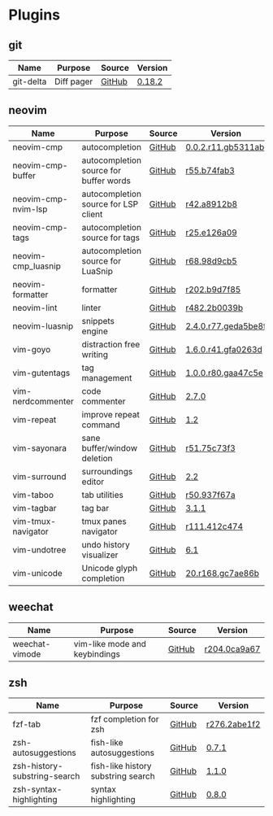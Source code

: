 # Plugins

## git

| Name                            | Purpose                                      | Source                                                                                            | Version                                                                                                                |
|---------------------------------|----------------------------------------------|---------------------------------------------------------------------------------------------------|------------------------------------------------------------------------------------------------------------------------|
| git-delta                       | Diff pager                                   | [GitHub](https://github.com/dandavison/delta)                                                     | [0.18.2](https://github.com/dandavison/delta/releases/tag/0.18.2)                                                      |

## neovim

| Name                            | Purpose                                      | Source                                                                                            | Version                                                                                                                |
|---------------------------------|----------------------------------------------|---------------------------------------------------------------------------------------------------|------------------------------------------------------------------------------------------------------------------------|
| neovim-cmp                      | autocompletion                               | [GitHub](https://github.com/hrsh7th/nvim-cmp)                                                     | [0.0.2.r11.gb5311ab](https://github.com/hrsh7th/nvim-cmp/commit/b5311ab3ed9c846b585c0c15b7559be131ec4be9)              |
| neovim-cmp-buffer               | autocompletion source for buffer words       | [GitHub](https://github.com/hrsh7th/cmp-buffer)                                                   | [r55.b74fab3](https://github.com/hrsh7th/cmp-buffer/commit/b74fab3656eea9de20a9b8116afa3cfc4ec09657)                   |
| neovim-cmp-nvim-lsp             | autocompletion source for LSP client         | [GitHub](https://github.com/hrsh7th/cmp-nvim-lsp)                                                 | [r42.a8912b8](https://github.com/hrsh7th/cmp-nvim-lsp/commit/a8912b88ce488f411177fc8aed358b04dc246d7b)                 |
| neovim-cmp-tags                 | autocompletion source for tags               | [GitHub](https://github.com/quangnguyen30192/cmp-nvim-tags)                                       | [r25.e126a09](https://github.com/quangnguyen30192/cmp-nvim-tags/commit/e126a09ef49f0611c127dea851fa0052aa223f15)       |
| neovim-cmp_luasnip              | autocompletion source for LuaSnip            | [GitHub](https://github.com/saadparwaiz1/cmp_luasnip)                                             | [r68.98d9cb5](https://github.com/saadparwaiz1/cmp_luasnip/commit/98d9cb5c2c38532bd9bdb481067b20fea8f32e90)             |
| neovim-formatter                | formatter                                    | [GitHub](https://github.com/mhartington/formatter.nvim)                                           | [r202.b9d7f85](https://github.com/mhartington/formatter.nvim/commit/b9d7f853da1197b83b8edb4cc4952f7ad3a42e41)          |
| neovim-lint                     | linter                                       | [GitHub](https://github.com/mfussenegger/nvim-lint)                                               | [r482.2b0039b](https://github.com/mfussenegger/nvim-lint/commit/2b0039b8be9583704591a13129c600891ac2c596)              |
| neovim-luasnip                  | snippets engine                              | [GitHub](https://github.com/L3MON4D3/LuaSnip)                                                     | [2.4.0.r77.geda5be8f](https://github.com/L3MON4D3/LuaSnip/commit/eda5be8f0ce9816278671f0b578cdbb8b762c701)             |
| vim-goyo                        | distraction free writing                     | [GitHub](https://github.com/junegunn/goyo.vim)                                                    | [1.6.0.r41.gfa0263d](https://github.com/junegunn/goyo.vim/commit/fa0263d456dd43f5926484d1c4c7022dfcb21ba9)             |
| vim-gutentags                   | tag management                               | [GitHub](https://github.com/ludovicchabant/vim-gutentags)                                         | [1.0.0.r80.gaa47c5e](https://github.com/ludovicchabant/vim-gutentags/commit/aa47c5e29c37c52176c44e61c780032dfacef3dd)  |
| vim-nerdcommenter               | code commenter                               | [GitHub](https://github.com/preservim/nerdcommenter)                                              | [2.7.0](https://github.com/preservim/nerdcommenter/releases/tag/2.7.0)                                                 |
| vim-repeat                      | improve repeat command                       | [GitHub](https://github.com/tpope/vim-repeat)                                                     | [1.2](https://github.com/tpope/vim-repeat/releases/tag/v1.2)                                                           |
| vim-sayonara                    | sane buffer/window deletion                  | [GitHub](https://github.com/mhinz/vim-sayonara)                                                   | [r51.75c73f3](https://github.com/mhinz/vim-sayonara/commit/75c73f3cf3e96f8c09db5291970243699aadc02c)                   |
| vim-surround                    | surroundings editor                          | [GitHub](https://github.com/tpope/vim-surround)                                                   | [2.2](https://github.com/tpope/vim-surround/releases/tag/v2.2)                                                         |
| vim-taboo                       | tab utilities                                | [GitHub](https://github.com/gcmt/taboo.vim)                                                       | [r50.937f67a](https://github.com/gcmt/taboo.vim/commit/937f67ab9dc2ba1861fabc40ca367e5622c30d36)                       |
| vim-tagbar                      | tag bar                                      | [GitHub](https://github.com/preservim/tagbar)                                                     | [3.1.1](https://github.com/preservim/tagbar/releases/tag/v3.1.1)                                                       |
| vim-tmux-navigator              | tmux panes navigator                         | [GitHub](https://github.com/christoomey/vim-tmux-navigator)                                       | [r111.412c474](https://github.com/christoomey/vim-tmux-navigator/commit/412c474e97468e7934b9c217064025ea7a69e05e)      |
| vim-undotree                    | undo history visualizer                      | [GitHub](https://github.com/mbbill/undotree)                                                      | [6.1](https://github.com/mbbill/undotree/releases/tag/rel_6.1)                                                         |
| vim-unicode                     | Unicode glyph completion                     | [GitHub](https://github.com/chrisbra/unicode.vim)                                                 | [20.r168.gc7ae86b](https://github.com/chrisbra/unicode.vim/commit/c7ae86b93e70e816377ad194789bab0f5639dce2)            |


## weechat

| Name                            | Purpose                                      | Source                                                                                            | Version                                                                                                                |
|---------------------------------|----------------------------------------------|---------------------------------------------------------------------------------------------------|------------------------------------------------------------------------------------------------------------------------|
| weechat-vimode                  | vim-like mode and keybindings                | [GitHub](https://github.com/GermainZ/weechat-vimode)                                              | [r204.0ca9a67](https://github.com/GermainZ/weechat-vimode/commit/0ca9a67017302b32c38a6c9e3ffcd5b81f2aea36)             |


## zsh

| Name                            | Purpose                                      | Source                                                                                            | Version                                                                                                                |
|---------------------------------|----------------------------------------------|---------------------------------------------------------------------------------------------------|------------------------------------------------------------------------------------------------------------------------|
| fzf-tab                         | fzf completion for zsh                       | [GitHub](https://github.com/Aloxaf/fzf-tab)                                                       | [r276.2abe1f2](https://github.com/Aloxaf/fzf-tab/commit/2abe1f2f1cbcb3d3c6b879d849d683de5688111f)                      |
| zsh-autosuggestions             | fish-like autosuggestions                    | [GitHub](https://github.com/zsh-users/zsh-autosuggestions)                                        | [0.7.1](https://github.com/zsh-users/zsh-autosuggestions/releases/tag/v0.7.1)                                          |
| zsh-history-substring-search    | fish-like history substring search           | [GitHub](https://github.com/zsh-users/zsh-history-substring-search)                               | [1.1.0](https://github.com/zsh-users/zsh-history-substring-search/releases/tag/v1.1.0)                                 |
| zsh-syntax-highlighting         | syntax highlighting                          | [GitHub](https://github.com/zsh-users/zsh-syntax-highlighting)                                    | [0.8.0](https://github.com/zsh-users/zsh-syntax-highlighting/releases/tag/0.8.0)                                       |
